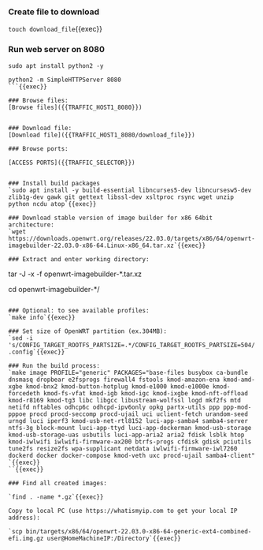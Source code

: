 ### Create file to download
`touch download_file`{{exec}}

### Run web server on 8080

```
sudo apt install python2 -y

python2 -m SimpleHTTPServer 8080
```{{exec}}

### Browse files:
[Browse files]({{TRAFFIC_HOST1_8080}})


### Download file:
[Download file]({{TRAFFIC_HOST1_8080/download_file}})

### Browse ports:

[ACCESS PORTS]({{TRAFFIC_SELECTOR}})


### Install build packages
`sudo apt install -y build-essential libncurses5-dev libncursesw5-dev zlib1g-dev gawk git gettext libssl-dev xsltproc rsync wget unzip python ncdu atop`{{exec}}

### Download stable version of image builder for x86 64bit architecture:
`wget https://downloads.openwrt.org/releases/22.03.0/targets/x86/64/openwrt-imagebuilder-22.03.0-x86-64.Linux-x86_64.tar.xz`{{exec}}

### Extract and enter working directory:
```
tar -J -x -f openwrt-imagebuilder-*.tar.xz 

cd openwrt-imagebuilder-*/
```{{exec}}

### Optional: to see available profiles:
`make info`{{exec}}

### Set size of OpenWRT partition (ex.304MB):
`sed -i 's/CONFIG_TARGET_ROOTFS_PARTSIZE=.*/CONFIG_TARGET_ROOTFS_PARTSIZE=504/' .config`{{exec}}

### Run the build process:
`make image PROFILE="generic" PACKAGES="base-files busybox ca-bundle dnsmasq dropbear e2fsprogs firewall4 fstools kmod-amazon-ena kmod-amd-xgbe kmod-bnx2 kmod-button-hotplug kmod-e1000 kmod-e1000e kmod-forcedeth kmod-fs-vfat kmod-igb kmod-igc kmod-ixgbe kmod-nft-offload kmod-r8169 kmod-tg3 libc libgcc libustream-wolfssl logd mkf2fs mtd netifd nftables odhcp6c odhcpd-ipv6only opkg partx-utils ppp ppp-mod-pppoe procd procd-seccomp procd-ujail uci uclient-fetch urandom-seed urngd luci iperf3 kmod-usb-net-rtl8152 luci-app-samba4 samba4-server ntfs-3g block-mount luci-app-ttyd luci-app-dockerman kmod-usb-storage kmod-usb-storage-uas usbutils luci-app-aria2 aria2 fdisk lsblk htop kmod-iwlwifi iwlwifi-firmware-ax200 btrfs-progs cfdisk gdisk pciutils tune2fs resize2fs wpa-supplicant netdata iwlwifi-firmware-iwl7260 dockerd docker docker-compose kmod-veth uxc procd-ujail samba4-client" `{{exec}}
``{{exec}}

### Find all created images:

`find . -name *.gz`{{exec}}

Copy to local PC (use https://whatismyip.com to get your local IP address):

`scp bin/targets/x86/64/openwrt-22.03.0-x86-64-generic-ext4-combined-efi.img.gz user@HomeMachineIP:/Directory`{{exec}}
